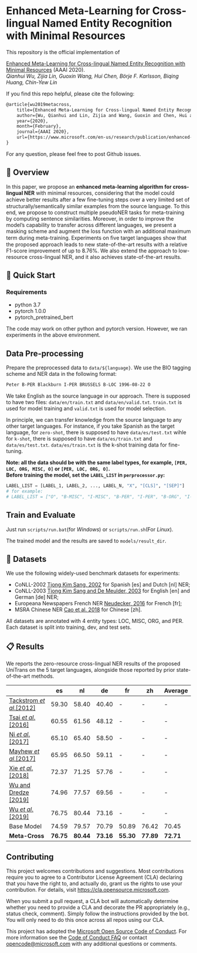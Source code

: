 # Enhanced Meta-Learning for Cross-lingual Named Entity Recognition with Minimal Resources

This repository is the official implementation of

[Enhanced Meta-Learning for Cross-lingual Named Entity Recognition with Minimal Resources](https://www.microsoft.com/en-us/research/publication/enhanced-meta-learning-for-cross-lingual-named-entity-recognition-with-minimal-resources/) (AAAI 2020).  
_Qianhui Wu, Zijia Lin, Guoxin Wang, Hui Chen, Börje F. Karlsson, Biqing Huang, Chin-Yew Lin_

If you find this repo helpful, please cite the following:

```tex
@article{wu2019metacross,
    title={Enhanced Meta-Learning for Cross-lingual Named Entity Recognition with Minimal Resources},
    author={Wu, Qianhui and Lin, Zijia and Wang, Guoxin and Chen, Hui and Karlsson, Börje and Huang, Biqing and Lin, Chin-Yew},
    year={2020},
    month={February},
    journal={AAAI 2020},
    url={https://www.microsoft.com/en-us/research/publication/enhanced-meta-learning-for-cross-lingual-named-entity-recognition-with-minimal-resources/},
}
```

For any question, please feel free to post Github issues.

## 🎥 Overview

In this paper, we propose an **enhanced meta-learning algorithm for cross-lingual NER** with minimal resources, considering that the model could achieve better results after a few ﬁne-tuning steps over a very limited set of structurally/semantically similar examples from the source language.
To this end, we propose to construct multiple pseudoNER tasks for meta-training by computing sentence similarities.
Moreover, in order to improve the model’s capability to transfer across different languages, we present a masking scheme and augment the loss function with an additional maximum term during meta-training.
Experiments on ﬁve target languages show that the proposed approach leads to new state-of-the-art results with a relative F1-score improvement of up to 8.76%.
We also extend the approach to low-resource cross-lingual NER, and it also achieves state-of-the-art results.

## 🎯 Quick Start

### Requirements

- python 3.7
- pytorch 1.0.0
- pytorch_pretrained_bert

The code may work on other python and pytorch version.
However, we ran experiments in the above environment.

## Data Pre-processing

Prepare the preprocessed data to `data/${language}`.
We use the BIO tagging scheme and NER data in the following format:

```txt
Peter B-PER Blackburn I-PER BRUSSELS B-LOC 1996-08-22 O
```

We take English as the source language in our approach.
There is supposed to have two files: `data/en/train.txt` and `data/en/valid.txt`.
`train.txt` is used for model training and `valid.txt` is used for model selection.

In principle, we can transfer knowledge from the source language to any other target languages.
For instance, if you take Spanish as the target language, for `zero-shot`, there is supposed to have `data/es/test.txt` wihle for `k-shot`, there is supposed to have `data/es/train.txt` and `data/es/test.txt`.
`data/es/train.txt` is the k-shot training data for fine-tuning.

**Note: all the data should be with the same label types, for example, `[PER, LOC, ORG, MISC, O]` or `[PER, LOC, ORG, O]`.**  
**Before training the model, set the `LABEL_LIST` in `perprocessor.py`:**

```python
LABEL_LIST = [LABEL_1, LABEL_2, ..., LABEL_N, "X", "[CLS]", "[SEP]"]
# for example:
# LABEL_LIST = ["O", "B-MISC", "I-MISC", "B-PER", "I-PER", "B-ORG", "I-ORG", "B-LOC", "I-LOC", "X", "[CLS]", "[SEP]"]
```

## Train and Evaluate

Just run `scripts/run.bat`(for _Windows_) or `scripts/run.sh`(For _Linux_).

The trained model and the results are saved to `models/result_dir`.

## 🍯 Datasets

We use the following widely-used benchmark datasets for experiments:

- CoNLL-2002 [Tjong Kim Sang, 2002](https://www.aclweb.org/anthology/W02-2024/) for Spanish [es] and Dutch [nl] NER;
- CoNLL-2003 [Tjong Kim Sang and De Meulder, 2003](https://www.aclweb.org/anthology/W03-0419/) for English [en] and German [de] NER;
- Europeana Newspapers French NER [Neudecker, 2016](https://www.aclweb.org/anthology/L16-1689/) for French [fr];
- MSRA Chinese NER [Cao et al. 2018](https://www.aclweb.org/anthology/D18-1017/) for Chinese [zh].

All datasets are annotated with 4 entity types: LOC, MISC, ORG, and PER. Each dataset is split into training, dev, and test sets.

## 📋 Results

We reports the zero-resource cross-lingual NER results of the proposed UniTrans on the 5 target languages, alongside those reported by prior state-of-the-art methods.

|                                                                                  | es        | nl        | de        | fr        | zh        | Average   |
| -------------------------------------------------------------------------------- | --------- | --------- | --------- | --------- | --------- | --------- |
| [Tackstrom _et_ _al_.[2012]](https://www.aclweb.org/anthology/N12-1052/)         | 59.30     | 58.40     | 40.40     | -         | -         | -         |
| [Tsai _et_ _al_.[2016]](https://www.aclweb.org/anthology/K16-1022/)              | 60.55     | 61.56     | 48.12     | -         | -         | -         |
| [Ni _et_ _al_.[2017]](https://www.aclweb.org/anthology/P17-1135/)                | 65.10     | 65.40     | 58.50     | -         | -         | -         |
| [Mayhew _et_ _al_.[2017]](https://www.aclweb.org/anthology/D17-1269/)            | 65.95     | 66.50     | 59.11     | -         | -         | -         |
| [Xie _et_ _al_.[2018]](https://www.aclweb.org/anthology/D18-1034/)               | 72.37     | 71.25     | 57.76     | -         | -         | -         |
| [Wu and Dredze [2019]](https://www.aclweb.org/anthology/D19-1077/)               | 74.96     | 77.57     | 69.56     | -         | -         | -         |
| [Wu _et_ _al_.[2019]](https://www.aaai.org/Papers/AAAI/2020GB/AAAI-WuQ.5015.pdf) | 76.75     | 80.44     | 73.16     | -         | -         | -         |
| Base Model                                                                       | 74.59     | 79.57     | 70.79     | 50.89     | 76.42     | 70.45     |
| **Meta-Cross**                                                                   | **76.75** | **80.44** | **73.16** | **55.30** | **77.89** | **72.71** |

## Contributing

This project welcomes contributions and suggestions. Most contributions require you to agree to a
Contributor License Agreement (CLA) declaring that you have the right to, and actually do, grant us
the rights to use your contribution. For details, visit https://cla.opensource.microsoft.com.

When you submit a pull request, a CLA bot will automatically determine whether you need to provide
a CLA and decorate the PR appropriately (e.g., status check, comment). Simply follow the instructions
provided by the bot. You will only need to do this once across all repos using our CLA.

This project has adopted the [Microsoft Open Source Code of Conduct](https://opensource.microsoft.com/codeofconduct/).
For more information see the [Code of Conduct FAQ](https://opensource.microsoft.com/codeofconduct/faq/) or
contact [opencode@microsoft.com](mailto:opencode@microsoft.com) with any additional questions or comments.
